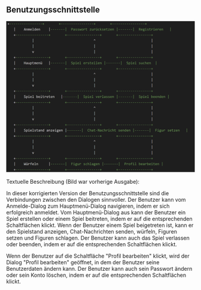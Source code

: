 ## Benutzungsschnittstelle

![Benutzungsschnittstelle](07_00_Benutzungsschnittstelle.png)


Textuelle Beschreibung (Bild war vorherige Ausgabe):

In dieser korrigierten Version der Benutzungsschnittstelle sind die Verbindungen zwischen den Dialogen sinnvoller. Der Benutzer kann vom Anmelde-Dialog zum Hauptmenü-Dialog navigieren, indem er sich erfolgreich anmeldet. Vom Hauptmenü-Dialog aus kann der Benutzer ein Spiel erstellen oder einem Spiel beitreten, indem er auf die entsprechenden Schaltflächen klickt. Wenn der Benutzer einem Spiel beigetreten ist, kann er den Spielstand anzeigen, Chat-Nachrichten senden, würfeln, Figuren setzen und Figuren schlagen. Der Benutzer kann auch das Spiel verlassen oder beenden, indem er auf die entsprechenden Schaltflächen klickt.

Wenn der Benutzer auf die Schaltfläche "Profil bearbeiten" klickt, wird der Dialog "Profil bearbeiten" geöffnet, in dem der Benutzer seine Benutzerdaten ändern kann. Der Benutzer kann auch sein Passwort ändern oder sein Konto löschen, indem er auf die entsprechenden Schaltflächen klickt.
